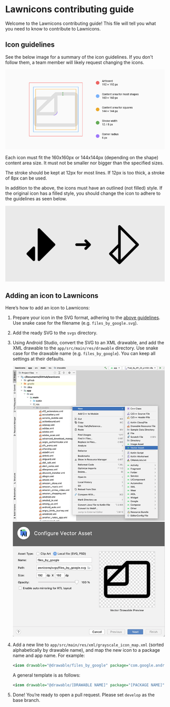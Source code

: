 # Lawnicons contributing guide
Welcome to the Lawnicons contributing guide! This file will tell you  what you need to know to contribute to Lawnicons.

## Icon guidelines
See the below image for a summary of the icon guidelines. If you don't follow them, a team member will likely request changing the icons.

![](./contributing-image-1.png)

Each icon must fit the 160x160px or 144x144px (depending on the shape) content area size. It must not be smaller nor bigger than the specified sizes.

The stroke should be kept at 12px for most lines. If 12px is too thick, a stroke of 8px can be used.

In addition to the above, the icons must have an outlined (not filled) style. If the original icon has a filled style, you should change the icon to adhere to the guidelines as seen below.

![](./contributing-image-2.png)

## Adding an icon to Lawnicons
Here’s how to add an icon to&nbsp;Lawnicons:

1. Prepare your icon in the SVG format, adhering to the [above guidelines](#icon-guidelines). Use snake case for the filename (e.g.&nbsp;`files_by_google.svg`).

1. Add the ready SVG to the `svgs`&nbsp;directory.

1. Using Android Studio, convert the SVG to an XML drawable, and add the XML drawable to the `app/src/main/res/drawable` directory. Use snake case for the drawable name (e.g. `files_by_google`). You can keep all settings at their&nbsp;defaults.

    ![](./contributing-image-3.png) ![](./contributing-image-4.png)

1. Add a new line to `app/src/main/res/xml/grayscale_icon_map.xml` (sorted alphabetically by drawable name), and map the new icon to a package name and app name. For&nbsp;example:

    ```xml
    <icon drawable="@drawable/files_by_google" package="com.google.android.apps.nbu.files" name="Files by Google" />
    ```

    A general template is as&nbsp;follows:

    ```xml
    <icon drawable="@drawable/[DRAWABLE NAME]" package="[PACKAGE NAME]" name="[APP NAME]" />
    ```

1. Done! You’re ready to open a pull request. Please set `develop` as the base&nbsp;branch.
